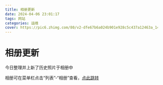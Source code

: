 ```yaml
---
title: 相册更新
date: 2024-04-06 23:01:17
tags: 网站
categories: 运维
cover: https://pic6.zhimg.com/80/v2-dfe67b6a024b901e928c5c437a12463a_1440w.png
---
```

# 相册更新
今日整理并上新了历史照片于相册中

相册可在菜单栏点击“列表”-“相册”查看，[点此跳转](/Gallery/)